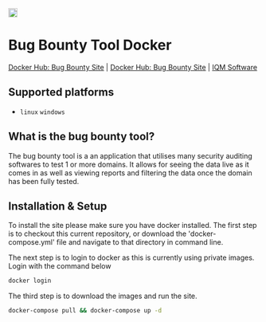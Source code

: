  <img src="https://www.iqmsoftware.co.uk/wp-content/themes/iqm-software/images/logo.png" height="18px">
 
# Bug Bounty Tool Docker

[Docker Hub: Bug Bounty Site](https://hub.docker.com/r/iqmsoftware/bug-bounty-site)
| [Docker Hub: Bug Bounty Site](https://hub.docker.com/r/iqmsoftware/bug-bounty-tooling)
| [IQM Software](https://iqmsoftware.co.uk)
## Supported platforms
- `linux` `windows`

## What is the bug bounty tool?
The bug bounty tool is a an application that utilises many security auditing softwares to test 1 or more domains. It allows for seeing the data live as it comes in as well as viewing reports and filtering the data once the domain has been fully tested.


## Installation & Setup

To install the site please make sure you have docker installed. The first step is to checkout this current repository, or download the 'docker-compose.yml' file and navigate to that directory in command line.

The next step is to login to docker as this is currently using private images. Login with the command below

```bash
docker login
```
The third step is to download the images and run the site. 

```bash
docker-compose pull && docker-compose up -d
```

